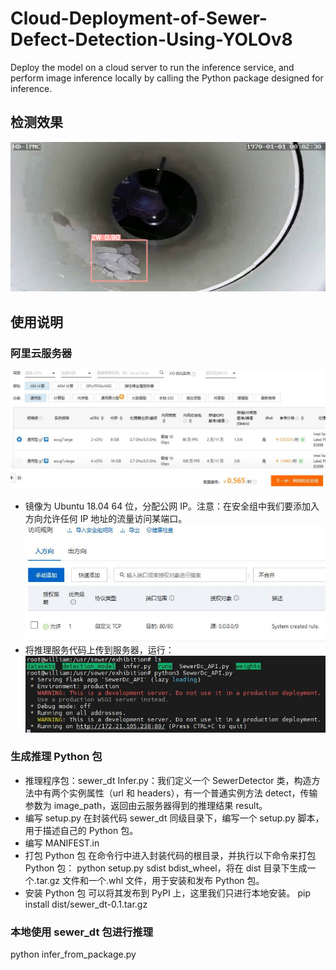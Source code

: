 # Cloud-Deployment-of-Sewer-Defect-Detection-Using-YOLOv8
Deploy the model on a cloud server to run the inference service, and perform image inference locally by calling the Python package designed for inference.

## 检测效果

![功能测试](https://github.com/allrivertosea/Cloud-Deployment-of-Sewer-Defect-Detection-Using-YOLOv8/blob/main/00005518_result.png)


## 使用说明

### 阿里云服务器


![图片](https://github.com/allrivertosea/Cloud-Deployment-of-Sewer-Defect-Detection-Using-YOLOv8/blob/main/pics/%E5%9B%BE%E7%89%87.png)
- 镜像为 Ubuntu 18.04 64 位，分配公网 IP。注意：在安全组中我们要添加入方向允许任何 IP 地址的流量访问某端口。
![图片](https://github.com/allrivertosea/Cloud-Deployment-of-Sewer-Defect-Detection-Using-YOLOv8/blob/main/pics/%E5%9B%BE%E7%89%871.png)
- 将推理服务代码上传到服务器，运行：
![图片](https://github.com/allrivertosea/Cloud-Deployment-of-Sewer-Defect-Detection-Using-YOLOv8/blob/main/pics/%E5%9B%BE%E7%89%872.png)

### 生成推理 Python 包

- 推理程序包：sewer_dt
Infer.py：我们定义一个 SewerDetector 类，构造方法中有两个实例属性（url 和 headers），有一个普通实例方法 detect，传输参数为 image_path，返回由云服务器得到的推理结果
result。
- 编写 setup.py
在封装代码 sewer_dt 同级目录下，编写一个 setup.py 脚本，用于描述自己的 Python 包。
- 编写 MANIFEST.in
- 打包 Python 包
在命令行中进入封装代码的根目录，并执行以下命令来打包 Python 包：
python setup.py sdist bdist_wheel，将在 dist 目录下生成一个.tar.gz 文件和一个.whl 文件，用于安装和发布 Python 包。
- 安装 Python 包
可以将其发布到 PyPI 上，这里我们只进行本地安装。
pip install dist/sewer_dt-0.1.tar.gz
### 本地使用 sewer_dt 包进行推理
python infer_from_package.py


